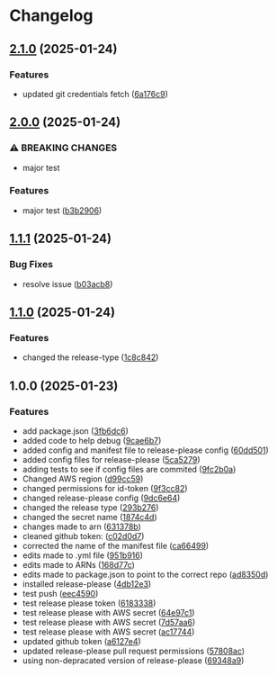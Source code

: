 # Changelog

## [2.1.0](https://github.com/alikulka/test-release-please/compare/v2.0.0...v2.1.0) (2025-01-24)


### Features

* updated git credentials fetch ([6a176c9](https://github.com/alikulka/test-release-please/commit/6a176c900f5f6081475b666c2ff7a0f124a420fb))

## [2.0.0](https://github.com/alikulka/test-release-please/compare/v1.1.1...v2.0.0) (2025-01-24)


### ⚠ BREAKING CHANGES

* major test

### Features

* major test ([b3b2906](https://github.com/alikulka/test-release-please/commit/b3b29069b616ebb9d45c98ec1743e02d997abcf3))

## [1.1.1](https://github.com/alikulka/test-release-please/compare/v1.1.0...v1.1.1) (2025-01-24)


### Bug Fixes

* resolve issue ([b03acb8](https://github.com/alikulka/test-release-please/commit/b03acb8774e89c2ae3a70381905cfb1155cdb401))

## [1.1.0](https://github.com/alikulka/test-release-please/compare/v1.0.0...v1.1.0) (2025-01-24)


### Features

* changed the release-type ([1c8c842](https://github.com/alikulka/test-release-please/commit/1c8c842da1a1c1255b9a6e5d8699540a431bcfb3))

## 1.0.0 (2025-01-23)


### Features

* add package.json ([3fb6dc6](https://github.com/alikulka/test-release-please/commit/3fb6dc6049ab2e8490bda9dd74a41e30aef62718))
* added code to help debug ([9cae6b7](https://github.com/alikulka/test-release-please/commit/9cae6b7a50df86d9ded9ffb2e17daa325200000e))
* added config and manifest file to release-please config ([60dd501](https://github.com/alikulka/test-release-please/commit/60dd501fe5cdc5de16349f1e2877274c8a5e9715))
* added config files for release-please ([5ca5279](https://github.com/alikulka/test-release-please/commit/5ca5279a8e674fdcb04225e5c3941822e59ecbab))
* adding tests to see if config files are commited ([9fc2b0a](https://github.com/alikulka/test-release-please/commit/9fc2b0a541ed544282933e1489e9c4e6497c4b9d))
* Changed AWS region ([d99cc59](https://github.com/alikulka/test-release-please/commit/d99cc59db58c363ee2161091d26acfaacff6a48f))
* changed permissions for id-token ([9f3cc82](https://github.com/alikulka/test-release-please/commit/9f3cc8232d2d8ff11f298dd63bef85ed1d71dea5))
* changed release-please config ([9dc6e64](https://github.com/alikulka/test-release-please/commit/9dc6e64a9eabb3cfeb39df809cd96bc824d1d18c))
* changed the release type ([293b276](https://github.com/alikulka/test-release-please/commit/293b27692ccd73941eb4f94e3ab50d9a122a1b1d))
* changed the secret name ([1874c4d](https://github.com/alikulka/test-release-please/commit/1874c4d17ac740350834af253ccb687cfdfa83dd))
* changes made to arn ([631378b](https://github.com/alikulka/test-release-please/commit/631378b04de29f7c542cc56ab0ae0fed26b65c14))
* cleaned github token: ([c02d0d7](https://github.com/alikulka/test-release-please/commit/c02d0d766c4c87e3ff02ad89953f06389a1c8048))
* corrected the name of the manifest file ([ca66499](https://github.com/alikulka/test-release-please/commit/ca66499e235bbb399a0c6e6dc70d4e53da780def))
* edits made to .yml file ([951b916](https://github.com/alikulka/test-release-please/commit/951b916103f51b03547a6cf5317f5e2755a71e01))
* edits made to ARNs ([168d77c](https://github.com/alikulka/test-release-please/commit/168d77cb38dcc9c21ded18f6ad0062930c69a7a2))
* edits made to package.json to point to the correct repo ([ad8350d](https://github.com/alikulka/test-release-please/commit/ad8350dad5e2e554ae86938f512dd85450059e7a))
* installed release-please ([4db12e3](https://github.com/alikulka/test-release-please/commit/4db12e3f9df3a6e56745b2f5ac49d28f4b9ffb7e))
* test push ([eec4590](https://github.com/alikulka/test-release-please/commit/eec4590eb709cd4a51be697fad68ec0a91cabedd))
* test release please token ([6183338](https://github.com/alikulka/test-release-please/commit/6183338b609ebd3e75572af308a4680ebaec0c14))
* test release please with AWS secret ([64e97c1](https://github.com/alikulka/test-release-please/commit/64e97c1647965a419c5bf0ee9a1c20d7fc96c783))
* test release please with AWS secret ([7d57aa6](https://github.com/alikulka/test-release-please/commit/7d57aa6a20ba0ee555f6a50237a9c6cc332c604b))
* test release please with AWS secret ([ac17744](https://github.com/alikulka/test-release-please/commit/ac177444dbee8fb5499f7c88aa5e561284316ee9))
* updated github token ([a6127e4](https://github.com/alikulka/test-release-please/commit/a6127e4b9b37e7c25661d856fd639150e8345aa1))
* updated release-please pull request permissions ([57808ac](https://github.com/alikulka/test-release-please/commit/57808ac34300395e093f129a168c01a6dbace6d0))
* using non-depracated version of release-please ([69348a9](https://github.com/alikulka/test-release-please/commit/69348a93c8c6b771ad0fd9fb15907319e11d6f70))
